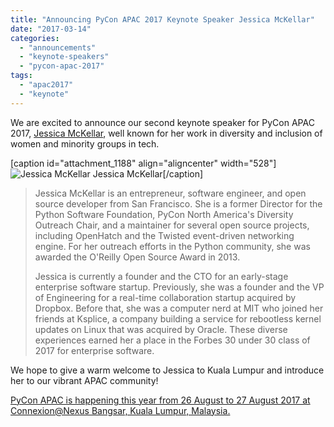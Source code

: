 ```yaml
---
title: "Announcing PyCon APAC 2017 Keynote Speaker Jessica McKellar"
date: "2017-03-14"
categories:
  - "announcements"
  - "keynote-speakers"
  - "pycon-apac-2017"
tags:
  - "apac2017"
  - "keynote"
---
```


We are excited to announce our second keynote speaker for PyCon APAC 2017, [Jessica McKellar](https://en.wikipedia.org/wiki/Jessica_McKellar), well known for her work in diversity and inclusion of women and minority groups in tech.

\[caption id="attachment_1188" align="aligncenter" width="528"\]![Jessica McKellar](/archived-images/bw_microscope-1.jpg?w=1024) Jessica McKellar\[/caption\]

> Jessica McKellar is an entrepreneur, software engineer, and open source developer from San Francisco. She is a former Director for the Python Software Foundation, PyCon North America's Diversity Outreach Chair, and a maintainer for several open source projects, including OpenHatch and the Twisted event-driven networking engine. For her outreach efforts in the Python community, she was awarded the O'Reilly Open Source Award in 2013.
>
> Jessica is currently a founder and the CTO for an early-stage enterprise software startup. Previously, she was a founder and the VP of Engineering for a real-time collaboration startup acquired by Dropbox. Before that, she was a computer nerd at MIT who joined her friends at Ksplice, a company building a service for rebootless kernel updates on Linux that was acquired by Oracle. These diverse experiences earned her a place in the Forbes 30 under 30 class of 2017 for enterprise software.

We hope to give a warm welcome to Jessica to Kuala Lumpur and introduce her to our vibrant APAC community!

[PyCon APAC is happening this year from 26 August to 27 August 2017 at Connexion@Nexus Bangsar, Kuala Lumpur, Malaysia.](http://pycon.my/2017/01/19/pycon-apac-2017-dates-and-venue-announced/)

